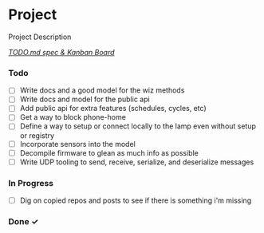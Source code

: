 # Project

Project Description

<em>[TODO.md spec & Kanban Board](https://bit.ly/3fCwKfM)</em>

### Todo

- [ ] Write docs and a good model for the wiz methods  
- [ ] Write docs and model for the public api  
- [ ] Add public api for extra features (schedules, cycles, etc)  
- [ ] Get a way to block phone-home  
- [ ] Define a way to setup or connect locally to the lamp even without setup or registry  
- [ ] Incorporate sensors into the model  
- [ ] Decompile firmware to glean as much info as possible  
- [ ] Write UDP tooling to send, receive, serialize, and deserialize messages  

### In Progress

- [ ] Dig on copied repos and posts to see if there is something i'm missing  

### Done ✓


